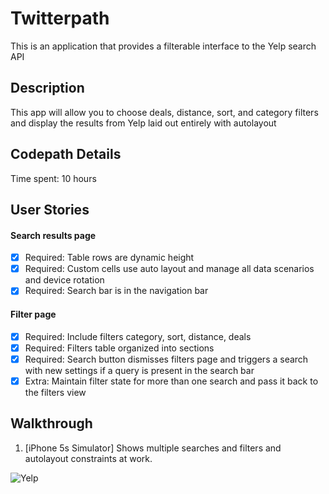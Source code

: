 # Twitterpath

This is an application that provides a filterable interface to the Yelp search API

## Description

This app will allow you to choose deals, distance, sort, and category filters and display the results from Yelp laid out entirely with autolayout

## Codepath Details

Time spent: 10 hours

## User Stories

#### Search results page

* [x] Required: Table rows are dynamic height
* [x] Required: Custom cells use auto layout and manage all data scenarios and device rotation
* [x] Required: Search bar is in the navigation bar

#### Filter page

* [x] Required: Include filters category, sort, distance, deals
* [x] Required: Filters table organized into sections
* [x] Required: Search button dismisses filters page and triggers a search with new settings if a query is present in the search bar
* [x] Extra: Maintain filter state for more than one search and pass it back to the filters view

## Walkthrough

1. [iPhone 5s Simulator] Shows multiple searches and filters and autolayout constraints at work.

  ![Yelp](Yelp.gif)

